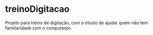 # treinoDigitacao
Projeto para treino de digitação, com o intuito de ajudar quem não tem familiaridade com o computador.
